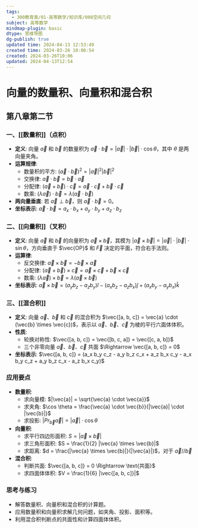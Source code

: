 ```yaml
---
tags:
  - 300教育类/01-高等数学/知识库/008空间几何
subject: 高等数学
mindmap-plugin: basic
dtype: 思维导图
dg-publish: true
updated time: 2024-04-13 12:53:49
created time: 2024-03-26 10:06:54
created: 2024-03-26T10:06
updated: 2024-04-13T12:54
---
```


# 向量的数量积、向量积和混合积
## 第八章第二节

### 一、[[数量积]]（点积）
- **定义**: 向量 $\vec{a}$ 和 $\vec{b}$ 的数量积为 $\vec{a} \cdot \vec{b} = |\vec{a}| \cdot |\vec{b}| \cdot \cos \theta$，其中 $\theta$ 是两向量夹角。
- **运算规律**:
  - 数量积的平方: $(\vec{a} \cdot \vec{b})^2 = |\vec{a}|^2 |\vec{b}|^2$
  - 交换律: $\vec{a} \cdot \vec{b} = \vec{b} \cdot \vec{a}$
  - 分配律: $(\vec{a} + \vec{b}) \cdot \vec{c} = \vec{a} \cdot \vec{c} + \vec{b} \cdot \vec{c}$
  - 数乘: $(\lambda \vec{a}) \cdot \vec{b} = \lambda(\vec{a} \cdot \vec{b})$
- **两向量垂直**: 若 $\vec{a} \perp \vec{b}$，则 $\vec{a} \cdot \vec{b} = 0$。
- **坐标表示**: $\vec{a} \cdot \vec{b} = a_x \cdot b_x + a_y \cdot b_y + a_z \cdot b_z$

### 二、[[向量积]]（叉积）
- **定义**: 向量 $\vec{a}$ 和 $\vec{b}$ 的向量积为 $\vec{a} \times \vec{b}$，其模为 $|\vec{a} \times \vec{b}| = |\vec{a}| \cdot |\vec{b}| \cdot \sin \theta$，方向垂直于 $\vec{OP}$ 和 $\vec{F}$ 决定的平面，符合右手法则。
- **运算律**:
  - 反交换律: $\vec{a} \times \vec{b} = -\vec{b} \times \vec{a}$
  - 分配律: $(\vec{a} + \vec{b}) \times \vec{c} = \vec{a} \times \vec{c} + \vec{b} \times \vec{c}$
  - 数乘: $(\lambda \vec{a}) \times \vec{b} = \lambda(\vec{a} \times \vec{b})$
- **坐标表示**: $\vec{a} \times \vec{b} = (a_y b_z - a_z b_y) \hat{i} - (a_x b_z - a_z b_x) \hat{j} + (a_x b_y - a_y b_x) \hat{k}$

### 三、[[混合积]]
- **定义**: 向量 $\vec{a}$、$\vec{b}$ 和 $\vec{c}$ 的混合积为 $\vec{[a, b, c]} = \vec{a} \cdot (\vec{b} \times \vec{c})$，表示以 $\vec{a}$、$\vec{b}$、$\vec{c}$ 为棱的平行六面体体积。
- **性质**:
  - 轮换对称性: $\vec{[a, b, c]} = \vec{[b, c, a]} = \vec{[c, a, b]}$
  - 三个非零向量 $\vec{a}$、$\vec{b}$、$\vec{c}$ 共面 $\Rightarrow \vec{[a, b, c]} = 0$
- **坐标表示**: $\vec{[a, b, c]} = (a_x b_y c_z - a_y b_z c_x + a_z b_x c_y - a_x b_y c_z + a_y b_z c_x - a_z b_x c_y)$

### 应用要点
- **数量积**:
  - 求向量模: $|\vec{a}| = \sqrt{\vec{a} \cdot \vec{a}}$
  - 求夹角: $\cos \theta = \frac{\vec{a} \cdot \vec{b}}{|\vec{a}| \cdot |\vec{b}|}$
  - 求投影: $|Pr_{\vec{b}}\vec{a}| = |\vec{a}| \cdot \cos \theta$
- **向量积**:
  - 求平行四边形面积: $S = |\vec{a} \times \vec{b}|$
  - 求三角形面积: $S = \frac{1}{2} |\vec{a} \times \vec{b}|$
  - 求距离: $d = \frac{|\vec{a} \times \vec{b}|}{|\vec{a}|}$，对于 $\vec{a} // \vec{b}$
- **混合积**:
  - 判断共面: $\vec{[a, b, c]} = 0 \Rightarrow \text{共面}$
  - 求四面体体积: $V = \frac{1}{6} |\vec{[a, b, c]}|$

### 思考与练习
- 解答数量积、向量积和混合积的计算题。
- 应用数量积和向量积求解几何问题，如夹角、投影、面积等。
- 利用混合积判断点的共面性和计算四面体体积。